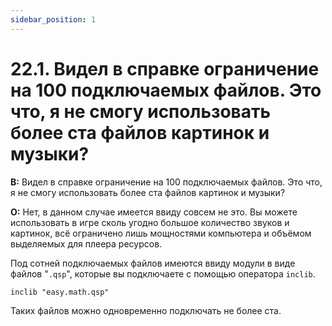 ```yaml
---
sidebar_position: 1
---
```


# 22.1. Видел в справке ограничение на 100 подключаемых файлов. Это что, я не смогу использовать более ста файлов картинок и музыки?
<!-- [:faq_23_01] -->
**В:** Видел в справке ограничение на 100 подключаемых файлов. Это что, я не смогу использовать более ста файлов картинок и музыки?

**О:**
Нет, в данном случае имеется ввиду совсем не это. Вы можете использовать в игре сколь угодно большое количество звуков и картинок, всё ограничено лишь мощностями компьютера и объёмом выделяемых для плеера ресурсов.

Под сотней подключаемых файлов имеются ввиду модули в виде файлов "`.qsp`", которые вы подключаете с помощью оператора `inclib`.

```qsp
inclib "easy.math.qsp"
```

Таких файлов можно одновременно подключать не более ста.
